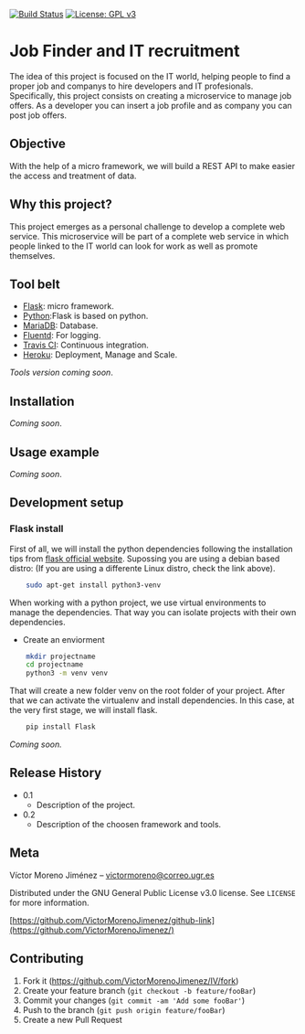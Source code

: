 [![Build Status](https://travis-ci.org/VictorMorenoJimenez/IV.svg?branch=master)](https://travis-ci.org/VictorMorenoJimenez/IV)
[![License: GPL v3](https://img.shields.io/badge/License-GPLv3-blue.svg)](https://www.gnu.org/licenses/gpl-3.0)

# Job Finder and IT recruitment
The idea of this project is focused on the IT world, helping people to find a proper job and companys to hire developers and IT profesionals.
Specifically, this project consists on creating a microservice to manage job offers. As a developer you can insert a job profile
and as company you can post job offers.

## Objective
With the help of a micro framework, we will build a REST API to make easier the access and treatment of data.

## Why this project?
This project emerges as a personal challenge to develop a complete web service. This microservice will be part of a complete web service in which people linked to the IT world can look for work as well as promote themselves.

## Tool belt
* [Flask](https://palletsprojects.com/p/flask/): micro framework.
* [Python](https://www.python.org/):Flask is based on python.
* [MariaDB](https://mariadb.org/): Database. 
* [Fluentd](https://www.fluentd.org/): For logging.
* [Travis CI](https://travis-ci.org/): Continuous integration.
* [Heroku](https://www.heroku.com/): Deployment, Manage and Scale.

*Tools version coming soon*.

## Installation
*Coming soon*.

## Usage example
*Coming soon*.

## Development setup
### Flask install
First of all, we will install the python dependencies following the installation tips from [flask official website](https://flask.palletsprojects.com/en/1.1.x/installation/#installation).
Supossing you are using a debian based distro: (If you are using a differente Linux distro, check the link above).

```bash
	sudo apt-get install python3-venv	
```
When working with a python project, we use virtual environments to manage the dependencies. That way you can isolate projects with their own dependencies.

* Create an enviorment
```bash
	mkdir projectname
	cd projectname
	python3 -m venv venv
```

That will create a new folder venv on the root folder of your project. After that we can activate the virtualenv and install dependencies.
In this case, at the very first stage, we will install flask.

```bash
	pip install Flask
```

*Coming soon.*

## Release History

* 0.1
    * Description of the project. 
* 0.2
    * Description of the choosen framework and tools.

## Meta

Víctor Moreno Jiménez – victormoreno@correo.ugr.es

Distributed under the GNU General Public License v3.0 license. See ``LICENSE`` for more information.

[https://github.com/VictorMorenoJimenez/github-link](https://github.com/VictorMorenoJimenez/)

## Contributing

1. Fork it (<https://github.com/VictorMorenoJimenez/IV/fork>)
2. Create your feature branch (`git checkout -b feature/fooBar`)
3. Commit your changes (`git commit -am 'Add some fooBar'`)
4. Push to the branch (`git push origin feature/fooBar`)
5. Create a new Pull Request

<!-- Markdown link & img dfn's -->
